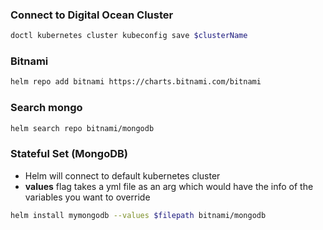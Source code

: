 ### Connect to Digital Ocean Cluster

```sh
doctl kubernetes cluster kubeconfig save $clusterName
```

### Bitnami

```sh
helm repo add bitnami https://charts.bitnami.com/bitnami
```

### Search mongo

```sh
helm search repo bitnami/mongodb
```

### Stateful Set (MongoDB)

- Helm will connect to default kubernetes cluster
- **values** flag takes a yml file as an arg which would have the info of the variables you want to override

```sh
helm install mymongodb --values $filepath bitnami/mongodb
```

